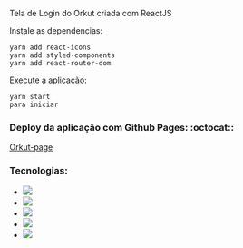 Tela de Login do Orkut criada com ReactJS

Instale as dependencias:
```
yarn add react-icons
yarn add styled-components
yarn add react-router-dom
```
Execute a aplicação:
```
yarn start
para iniciar
```

### Deploy da aplicação com Github Pages: :octocat:: 
[Orkut-page](https://orkut-react-taupe.vercel.app/)

### Tecnologias:
- <img src="https://img.shields.io/static/v1?label=react&message=framework&color=blue&style=for-the-badge&logo=REACT"/>
- <img src="https://img.shields.io/static/v1?label=Hooks&message=react&color=blue&style=for-the-badge&logo=REACT"/>
- <img src="https://img.shields.io/static/v1?label=javascript&message=Programming%20language&color=yellow&style=for-the-badge&logo=JAVASCRIPT"/>
- <img src="https://img.shields.io/static/v1?label=styled-components&message=LIB&color=red&style=for-the-badge&logo=styled-components"/>
- <img src="https://img.shields.io/static/v1?label=jsx&message=Markup&language&color=orange&style=for-the-badge&logo=JSX"/>




